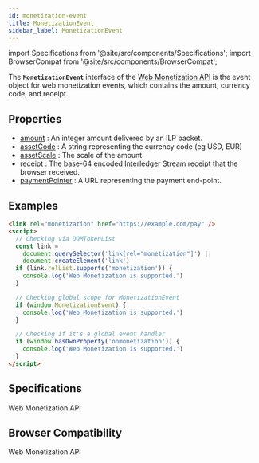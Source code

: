 ```yaml
---
id: monetization-event
title: MonetizationEvent
sidebar_label: MonetizationEvent
---
```


import Specifications from '@site/src/components/Specifications';
import BrowserCompat from '@site/src/components/BrowserCompat';

The **`MonetizationEvent`** interface of the [Web Monetization API](web-monetization-api.md) is the event object for web monetization events, which contains the amount, currency code, and receipt.

## Properties

- [amount](monetization-event-amount.md)
  : An integer amount delivered by an ILP packet.
- [assetCode](monetization-event-asset-code.md)
  : A string representing the currency code (eg USD, EUR)
- [assetScale](monetization-event-asset-scale.md)
  : The scale of the amount
- [receipt](monetization-event-receipt.md)
  : The base-64 encoded Interledger Stream receipt that the browser received.
- [paymentPointer](monetization-event-payment-pointer.md)
  : A URL representing the payment end-point.

## Examples

```html
<link rel="monetization" href="https://example.com/pay" />
<script>
  // Checking via DOMTokenList
  const link =
    document.querySelector('link[rel="monetization"]') ||
    document.createElement('link')
  if (link.relList.supports('monetization')) {
    console.log('Web Monetization is supported.')
  }

  // Checking global scope for MonetizationEvent
  if (window.MonetizationEvent) {
    console.log('Web Monetization is supported.')
  }

  // Checking if it's a global event handler
  if (window.hasOwnProperty('onmonetization')) {
    console.log('Web Monetization is supported.')
  }
</script>
```

## Specifications

<Specifications link="events">Web Monetization API</Specifications>

## Browser Compatibility

<BrowserCompat data="monetizationevent.json">Web Monetization API</BrowserCompat>

